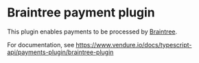# Braintree payment plugin

This plugin enables payments to be processed by [Braintree](https://www.braintreepayments.com/).

For documentation, see https://www.vendure.io/docs/typescript-api/payments-plugin/braintree-plugin
